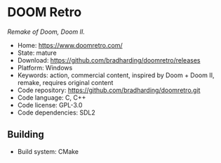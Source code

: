 # DOOM Retro

_Remake of Doom, Doom II._

- Home: https://www.doomretro.com/
- State: mature
- Download: https://github.com/bradharding/doomretro/releases
- Platform: Windows
- Keywords: action, commercial content, inspired by Doom + Doom II, remake, requires original content
- Code repository: https://github.com/bradharding/doomretro.git
- Code language: C, C++
- Code license: GPL-3.0
- Code dependencies: SDL2

## Building

- Build system: CMake
